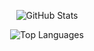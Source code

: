 <div align="center">

![GitHub Stats](https://github-readme-stats.vercel.app/api?username=goncalobarias&count_private=true&show_icons=true&theme=dark&hide=stars,issues)

![Top Languages](https://github-readme-stats.vercel.app/api/top-langs/?username=goncalobarias&count_private=true&langs_count=10&layout=compact&theme=dark&hide=Jupyter%20Notebook)

</div>
